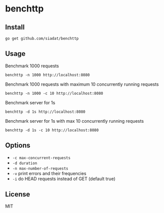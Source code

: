 # benchttp

## Install

    go get github.com/siadat/benchttp

## Usage

Benchmark 1000 requests

    benchttp -n 1000 http://localhost:8080

Benchmark 1000 requests with maximum 10 concurrently running requests

    benchttp -n 1000 -c 10 http://localhost:8080

Benchmark server for 1s

    benchttp -d 1s http://localhost:8080

Benchmark server for 1s with max 10 concurrently running requests

    benchttp -d 1s -c 10 http://localhost:8080

## Options

* `-c max-concurrent-requests`
* `-d duration`
* `-n max-number-of-requests`
* `-v` print errors and their frequencies
* `-i` do HEAD requests instead of GET (default true)

## License

MIT
